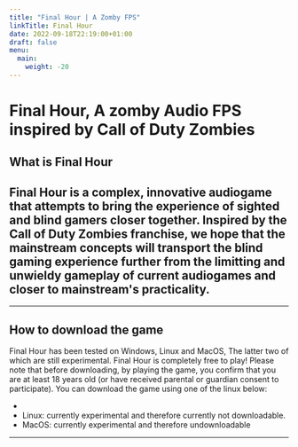 ```yaml
---
title: "Final Hour | A Zomby FPS"
linkTitle: Final Hour
date: 2022-09-18T22:19:00+01:00
draft: false
menu:
  main:
    weight: -20
---
```

# Final Hour, A zomby Audio FPS inspired by Call of Duty Zombies
## What is Final Hour
Final Hour is a complex, innovative audiogame that attempts to bring the experience of sighted and blind gamers closer
together. Inspired by the Call of Duty Zombies franchise, we hope that the mainstream concepts will transport the blind
gaming experience further from the limitting and unwieldy gameplay of current audiogames and closer to mainstream's
practicality. 
---

---
## How to download the game
Final Hour has been tested on Windows, Linux and MacOS, The latter two of which are still experimental. 
Final Hour is completely free to play!
Please note that before downloading, by playing the game, you confirm that you are at least 18 years old (or have received parental or guardian consent to participate).
You can download the game using one of the linux below:
* [Windows 64]: <https://finalhour.lowerelements.club/latest.zip>
* Linux: currently experimental and therefore currently not downloadable. 
* MacOS: currently experimental and therefore undownloadable
---